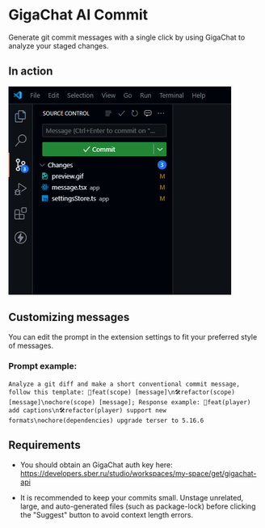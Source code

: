 # GigaChat AI Commit

Generate git commit messages with a single click by using GigaChat to analyze your staged changes.

## In action

![Preview](https://raw.githubusercontent.com/1ncx/chadcommit/main/preview.gif)

## Customizing messages

You can edit the prompt in the extension settings to fit your preferred style of messages.

### Prompt example:

```
Analyze a git diff and make a short conventional commit message, follow this template: 🚀feat(scope) [message]\n🛠️refactor(scope) [message]\n⚙️chore(scope) [message]; Response example: 🚀feat(player) add captions\n🛠️refactor(player) support new formats\n⚙️chore(dependencies) upgrade terser to 5.16.6
```

## Requirements

- You should obtain an GigaChat auth key here:
  https://developers.sber.ru/studio/workspaces/my-space/get/gigachat-api

- It is recommended to keep your commits small. Unstage unrelated, large, and auto-generated files (such as package-lock) before clicking the "Suggest" button to avoid context length errors.
